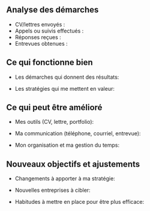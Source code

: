## Analyse des démarches
- CV/lettres envoyés :  
- Appels ou suivis effectués :  
- Réponses reçues : 
- Entrevues obtenues : 

## Ce qui fonctionne bien
- Les démarches qui donnent des résultats:
  
- Les stratégies qui me mettent en valeur:   

## Ce qui peut être amélioré
- Mes outils (CV, lettre, portfolio):

- Ma communication (téléphone, courriel, entrevue):
   
- Mon organisation et ma gestion du temps: 

## Nouveaux objectifs et ajustements
- Changements à apporter à ma stratégie:
  
- Nouvelles entreprises à cibler:
  
- Habitudes à mettre en place pour être plus efficace: 
